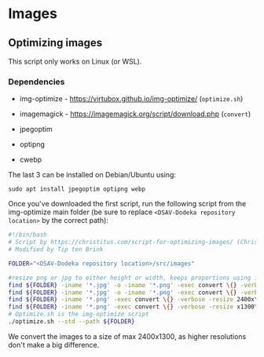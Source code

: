 # Images

## Optimizing images

This script only works on Linux (or WSL). 

### Dependencies
- img-optimize - https://virtubox.github.io/img-optimize/ (`optimize.sh`)
- imagemagick - https://imagemagick.org/script/download.php (`convert`)


- jpegoptim
- optipng
- cwebp

The last 3 can be installed on Debian/Ubuntu using:

```
sudo apt install jpegoptim optipng webp
```


Once you've downloaded the first script, run the following script from the img-optimize main folder (be sure to replace `<DSAV-Dodeka repository location>` by the correct path):

```bash
#!/bin/bash
# Script by https://christitus.com/script-for-optimizing-images/ (Chris Titus)
# Modified by Tip ten Brink

FOLDER="<DSAV-Dodeka repository location>/src/images"

#resize png or jpg to either height or width, keeps proportions using imagemagick
find ${FOLDER} -iname '*.jpg' -o -iname '*.png' -exec convert \{} -verbose -resize 2400x\> \{} \;
find ${FOLDER} -iname '*.jpg' -o -iname '*.png' -exec convert \{} -verbose -resize x1300\> \{} \;
find ${FOLDER} -iname '*.png' -exec convert \{} -verbose -resize 2400x\> \{} \;
find ${FOLDER} -iname '*.png' -exec convert \{} -verbose -resize x1300\> \{} \;
# Optimize.sh is the img-optimize script
./optimize.sh --std --path ${FOLDER}
```

We convert the images to a size of max 2400x1300, as higher resolutions don't make a big difference.